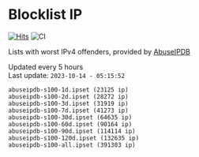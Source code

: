 # Blocklist IP

[![Hits](https://hits.seeyoufarm.com/api/count/incr/badge.svg?url=https%3A%2F%2Fgithub.com%2Fborestad%2Fblocklist-ip%2F&count_bg=%2379C83D&title_bg=%23555555&icon=&icon_color=%23E7E7E7&title=hits&edge_flat=false)](https://hits.seeyoufarm.com)  ![CI](https://img.shields.io/github/workflow/status/borestad/blocklist-ip/CI?style=flat-square)

Lists with worst IPv4 offenders, provided by [AbuseIPDB](https://www.abuseipdb.com/)

<!-- FOOTER-PLACEHOLDER -->
Updated every 5 hours<br>
Last update: `2023-10-14 - 05:15:52`
```
abuseipdb-s100-1d.ipset (23125 ip)
abuseipdb-s100-2d.ipset (28272 ip)
abuseipdb-s100-3d.ipset (31919 ip)
abuseipdb-s100-7d.ipset (41273 ip)
abuseipdb-s100-30d.ipset (64635 ip)
abuseipdb-s100-60d.ipset (90164 ip)
abuseipdb-s100-90d.ipset (114114 ip)
abuseipdb-s100-120d.ipset (132635 ip)
abuseipdb-s100-all.ipset (391303 ip)
```
